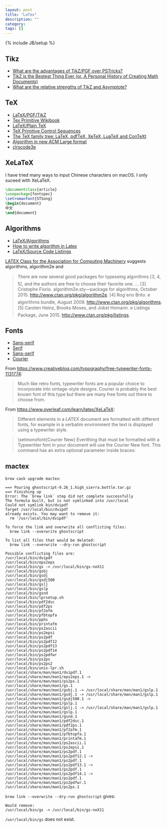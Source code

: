 ```yaml
---
layout: post
title: "LaTex"
description: ""
category:
tags: []
---
```

{% include JB/setup %}


## Tikz

- [What are the advantages of TikZ/PGF over PSTricks?](https://tex.stackexchange.com/questions/6676/what-are-the-advantages-of-tikz-pgf-over-pstricks?noredirect=1&lq=1)
- [TikZ is the Bestest Thing Ever (or, A Personal History of Creating Math Documents)](https://mathdancing.wordpress.com/2012/09/07/personal-history-of-creating-math-documents/)
- [What are the relative strengths of TikZ and Asymptote?](https://tex.stackexchange.com/questions/39577/what-are-the-relative-strengths-of-tikz-and-asymptote)

## TeX
- [LaTeX/PGF/TikZ](https://en.wikibooks.org/wiki/LaTeX/PGF/TikZ)
- [Tex Primitive Wikibook](https://en.wikibooks.org/wiki/TeX)
- [LaTeX/Plain TeX](https://en.wikibooks.org/wiki/LaTeX/Plain_TeX)
- [TeX Primitive Control Sequences](http://www.tug.org/utilities/plain/cseq.html)
- [The TeX family tree: LaTeX, pdfTeX, XeTeX, LuaTeX and ConTeXt](https://www.overleaf.com/learn/latex/Articles/The_TeX_family_tree:_LaTeX,_pdfTeX,_XeTeX,_LuaTeX_and_ConTeXt)
- [Algorithm in new ACM Large format](https://tex.stackexchange.com/questions/359021/algorithm-in-new-acm-large-format)
- [clrscode3e](https://ctan.org/pkg/clrscode3e)

## XeLaTeX
I have tried many ways to input Chinese characters on macOS. I only suceed with
XeLaTeX.

```latex
\documentclass{article}
\usepackage{fontspec}
\setromanfont{STSong}
\begin{document}
中文
\end{document}
```

## Algorithms
- [LaTeX/Algorithms](https://en.wikibooks.org/wiki/LaTeX/Algorithms#Typesetting_using_the_algorithm2e_package)
- [How to write algorithm in Latex](http://shantoroy.com/latex/how-to-write-algorithm-in-latex/)
- [LaTeX/Source Code Listings](https://en.wikibooks.org/wiki/LaTeX/Source_Code_Listings#The_minted_package)

[LATEX Class for the Association for Computing Machinery](https://www.acm.org/binaries/content/assets/publications/consolidated-tex-template/acmart.pdf) suggests algorithms, algorithm2e and

> There are now several good packages for typeseing algorithms [3, 4, 5], and the authors
are free to choose their favorite one.
> ...
> [3] Cristophe Fiorio. algorithm2e.sty—package for algorithms, October 2015. http://www.ctan.org/pkg/algorithm2e.
> [4] Rog´erio Brito. e algorithms bundle, August 2009. http://www.ctan.org/pkg/algorithms.
> [5] Carsten Heinz, Brooks Moses, and Jobst Homann. e Listings Package, June 2015. http://www.ctan.org/pkg/listings.


## Fonts
- [Sans-serif](https://en.wikipedia.org/wiki/Sans-serif)
- [Serif](https://en.wikipedia.org/wiki/Serif)
- [Sans-serif](https://en.wikipedia.org/wiki/Sans-serif)
- [Courier](https://en.wikipedia.org/wiki/Courier_(typeface))

From https://www.creativebloq.com/typography/free-typewriter-fonts-1131774:
> Much like retro fonts, typewriter fonts are a popular choice to incorporate into vintage-style designs. Courier is probably the best known font of this type but there are many free fonts out there to choose from.

From https://www.overleaf.com/learn/latex/XeLaTeX:
> Different elements in a LATEX document are formatted with different fonts, for example in a verbatim environment the text is displayed using a typewriter style.

> \setmonofont{Courier New}
Everithing that must be formatted with a Typewritter font in your document will use the Courier New font. This command has an extra optional parameter inside braces:

## mactex
`brew cask upgrade mactex`:
```
==> Pouring ghostscript-9.26_1.high_sierra.bottle.tar.gz
==> Finishing up
Error: The `brew link` step did not complete successfully
The formula built, but is not symlinked into /usr/local
Could not symlink bin/dvipdf
Target /usr/local/bin/dvipdf
already exists. You may want to remove it:
  rm '/usr/local/bin/dvipdf'

To force the link and overwrite all conflicting files:
  brew link --overwrite ghostscript

To list all files that would be deleted:
  brew link --overwrite --dry-run ghostscript

Possible conflicting files are:
/usr/local/bin/dvipdf
/usr/local/bin/eps2eps
/usr/local/bin/gs -> /usr/local/bin/gs-noX11
/usr/local/bin/gsbj
/usr/local/bin/gsdj
/usr/local/bin/gsdj500
/usr/local/bin/gslj
/usr/local/bin/gslp
/usr/local/bin/gsnd
/usr/local/bin/lprsetup.sh
/usr/local/bin/pdf2dsc
/usr/local/bin/pdf2ps
/usr/local/bin/pf2afm
/usr/local/bin/pfbtopfa
/usr/local/bin/pphs
/usr/local/bin/printafm
/usr/local/bin/ps2ascii
/usr/local/bin/ps2epsi
/usr/local/bin/ps2pdf
/usr/local/bin/ps2pdf12
/usr/local/bin/ps2pdf13
/usr/local/bin/ps2pdf14
/usr/local/bin/ps2pdfwr
/usr/local/bin/ps2ps
/usr/local/bin/ps2ps2
/usr/local/bin/unix-lpr.sh
/usr/local/share/man/man1/dvipdf.1
/usr/local/share/man/man1/eps2eps.1 -> /usr/local/share/man/man1/ps2ps.1
/usr/local/share/man/man1/gs.1
/usr/local/share/man/man1/gsbj.1 -> /usr/local/share/man/man1/gslp.1
/usr/local/share/man/man1/gsdj.1 -> /usr/local/share/man/man1/gslp.1
/usr/local/share/man/man1/gsdj500.1 -> /usr/local/share/man/man1/gslp.1
/usr/local/share/man/man1/gslj.1 -> /usr/local/share/man/man1/gslp.1
/usr/local/share/man/man1/gslp.1
/usr/local/share/man/man1/gsnd.1
/usr/local/share/man/man1/pdf2dsc.1
/usr/local/share/man/man1/pdf2ps.1
/usr/local/share/man/man1/pf2afm.1
/usr/local/share/man/man1/pfbtopfa.1
/usr/local/share/man/man1/printafm.1
/usr/local/share/man/man1/ps2ascii.1
/usr/local/share/man/man1/ps2epsi.1
/usr/local/share/man/man1/ps2pdf.1
/usr/local/share/man/man1/ps2pdf12.1 -> /usr/local/share/man/man1/ps2pdf.1
/usr/local/share/man/man1/ps2pdf13.1 -> /usr/local/share/man/man1/ps2pdf.1
/usr/local/share/man/man1/ps2pdf14.1 -> /usr/local/share/man/man1/ps2pdf.1
/usr/local/share/man/man1/ps2pdfwr.1
/usr/local/share/man/man1/ps2ps.1
```

`brew link --overwrite --dry-run ghostscript` gives:
```
Would remove:
/usr/local/bin/gs -> /usr/local/bin/gs-noX11
```

`/usr/local/bin/gs` does not exist.
